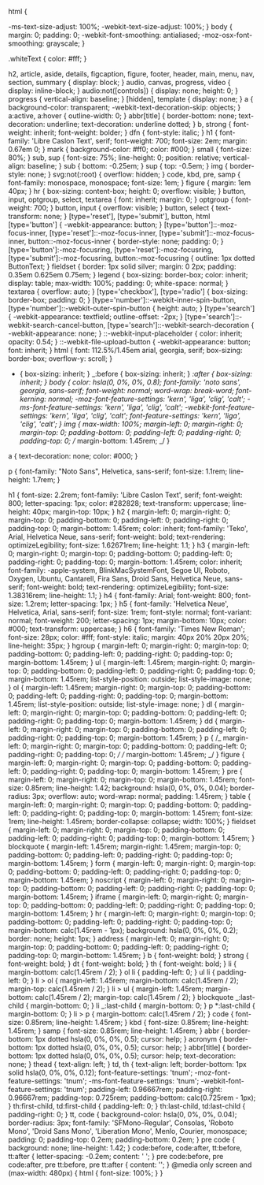 html {

-ms-text-size-adjust: 100%;
-webkit-text-size-adjust: 100%;
}
body {
margin: 0;
padding: 0;
-webkit-font-smoothing: antialiased;
-moz-osx-font-smoothing: grayscale;
}

.whiteText {
color: #fff;
}

h2,
article,
aside,
details,
figcaption,
figure,
footer,
header,
main,
menu,
nav,
section,
summary {
display: block;
}
audio,
canvas,
progress,
video {
display: inline-block;
}
audio:not([controls]) {
display: none;
height: 0;
}
progress {
vertical-align: baseline;
}
[hidden],
template {
display: none;
}
a {
background-color: transparent;
-webkit-text-decoration-skip: objects;
}
a:active,
a:hover {
outline-width: 0;
}
abbr[title] {
border-bottom: none;
text-decoration: underline;
text-decoration: underline dotted;
}
b,
strong {
font-weight: inherit;
font-weight: bolder;
}
dfn {
font-style: italic;
}
h1 {
font-family: 'Libre Caslon Text', serif;
font-weight: 700;
font-size: 2em;
margin: 0.67em 0;
}
mark {
background-color: #ff0;
color: #000;
}
small {
font-size: 80%;
}
sub,
sup {
font-size: 75%;
line-height: 0;
position: relative;
vertical-align: baseline;
}
sub {
bottom: -0.25em;
}
sup {
top: -0.5em;
}
img {
border-style: none;
}
svg:not(:root) {
overflow: hidden;
}
code,
kbd,
pre,
samp {
font-family: monospace, monospace;
font-size: 1em;
}
figure {
margin: 1em 40px;
}
hr {
box-sizing: content-box;
height: 0;
overflow: visible;
}
button,
input,
optgroup,
select,
textarea {
font: inherit;
margin: 0;
}
optgroup {
font-weight: 700;
}
button,
input {
overflow: visible;
}
button,
select {
text-transform: none;
}
[type='reset'],
[type='submit'],
button,
html [type='button'] {
-webkit-appearance: button;
}
[type='button']::-moz-focus-inner,
[type='reset']::-moz-focus-inner,
[type='submit']::-moz-focus-inner,
button::-moz-focus-inner {
border-style: none;
padding: 0;
}
[type='button']:-moz-focusring,
[type='reset']:-moz-focusring,
[type='submit']:-moz-focusring,
button:-moz-focusring {
outline: 1px dotted ButtonText;
}
fieldset {
border: 1px solid silver;
margin: 0 2px;
padding: 0.35em 0.625em 0.75em;
}
legend {
box-sizing: border-box;
color: inherit;
display: table;
max-width: 100%;
padding: 0;
white-space: normal;
}
textarea {
overflow: auto;
}
[type='checkbox'],
[type='radio'] {
box-sizing: border-box;
padding: 0;
}
[type='number']::-webkit-inner-spin-button,
[type='number']::-webkit-outer-spin-button {
height: auto;
}
[type='search'] {
-webkit-appearance: textfield;
outline-offset: -2px;
}
[type='search']::-webkit-search-cancel-button,
[type='search']::-webkit-search-decoration {
-webkit-appearance: none;
}
::-webkit-input-placeholder {
color: inherit;
opacity: 0.54;
}
::-webkit-file-upload-button {
-webkit-appearance: button;
font: inherit;
}
html {
font: 112.5%/1.45em arial, georgia, serif;
box-sizing: border-box;
overflow-y: scroll;
}

- {
  box-sizing: inherit;
  }
  _:before {
  box-sizing: inherit;
  }
  _:after {
  box-sizing: inherit;
  }
  body {
  color: hsla(0, 0%, 0%, 0.8);
  font-family: 'noto sans', georgia, sans-serif;
  font-weight: normal;
  word-wrap: break-word;
  font-kerning: normal;
  -moz-font-feature-settings: 'kern', 'liga', 'clig', 'calt';
  -ms-font-feature-settings: 'kern', 'liga', 'clig', 'calt';
  -webkit-font-feature-settings: 'kern', 'liga', 'clig', 'calt';
  font-feature-settings: 'kern', 'liga', 'clig', 'calt';
  }
  img {
  max-width: 100%;
  margin-left: 0;
  margin-right: 0;
  margin-top: 0;
  padding-bottom: 0;
  padding-left: 0;
  padding-right: 0;
  padding-top: 0;
  /_ margin-bottom: 1.45rem; _/
  }

a {
text-decoration: none;
color: #000;
}

p {
font-family: "Noto Sans", Helvetica, sans-serif;
font-size: 1.1rem;
line-height: 1.7rem;
}

h1 {
font-size: 2.2rem;
font-family: 'Libre Caslon Text', serif;
font-weight: 800;
letter-spacing: 1px;
color: #282828;
text-transform: uppercase;
line-height: 40px;
margin-top: 10px;
}
h2 {
margin-left: 0;
margin-right: 0;
margin-top: 0;
padding-bottom: 0;
padding-left: 0;
padding-right: 0;
padding-top: 0;
margin-bottom: 1.45rem;
color: inherit;
font-family: 'Teko', Arial, Helvetica Neue, sans-serif;
font-weight: bold;
text-rendering: optimizeLegibility;
font-size: 1.62671rem;
line-height: 1.1;
}
h3 {
margin-left: 0;
margin-right: 0;
margin-top: 0;
padding-bottom: 0;
padding-left: 0;
padding-right: 0;
padding-top: 0;
margin-bottom: 1.45rem;
color: inherit;
font-family: -apple-system, BlinkMacSystemFont, Segoe UI, Roboto, Oxygen,
Ubuntu, Cantarell, Fira Sans, Droid Sans, Helvetica Neue, sans-serif;
font-weight: bold;
text-rendering: optimizeLegibility;
font-size: 1.38316rem;
line-height: 1.1;
}
h4 {
font-family: Arial;
font-weight: 800;
font-size: 1.2rem;
letter-spacing: 1px;
}
h5 {
font-family: 'Helvetica Neue', Helvetica, Arial, sans-serif;
font-size: 1rem;
font-style: normal;
font-variant: normal;
font-weight: 200;
letter-spacing: 1px;
margin-bottom: 10px;
color: #000;
text-transform: uppercase;
}
h6 {
font-family: 'Times New Roman';
font-size: 28px;
color: #fff;
font-style: italic;
margin: 40px 20% 20px 20%;
line-height: 35px;
}
hgroup {
margin-left: 0;
margin-right: 0;
margin-top: 0;
padding-bottom: 0;
padding-left: 0;
padding-right: 0;
padding-top: 0;
margin-bottom: 1.45rem;
}
ul {
margin-left: 1.45rem;
margin-right: 0;
margin-top: 0;
padding-bottom: 0;
padding-left: 0;
padding-right: 0;
padding-top: 0;
margin-bottom: 1.45rem;
list-style-position: outside;
list-style-image: none;
}
ol {
margin-left: 1.45rem;
margin-right: 0;
margin-top: 0;
padding-bottom: 0;
padding-left: 0;
padding-right: 0;
padding-top: 0;
margin-bottom: 1.45rem;
list-style-position: outside;
list-style-image: none;
}
dl {
margin-left: 0;
margin-right: 0;
margin-top: 0;
padding-bottom: 0;
padding-left: 0;
padding-right: 0;
padding-top: 0;
margin-bottom: 1.45rem;
}
dd {
margin-left: 0;
margin-right: 0;
margin-top: 0;
padding-bottom: 0;
padding-left: 0;
padding-right: 0;
padding-top: 0;
margin-bottom: 1.45rem;
}
p {
/_ margin-left: 0;
margin-right: 0;
margin-top: 0;
padding-bottom: 0;
padding-left: 0;
padding-right: 0;
padding-top: 0; _/
/_ margin-bottom: 1.45rem; _/
}
figure {
margin-left: 0;
margin-right: 0;
margin-top: 0;
padding-bottom: 0;
padding-left: 0;
padding-right: 0;
padding-top: 0;
margin-bottom: 1.45rem;
}
pre {
margin-left: 0;
margin-right: 0;
margin-top: 0;
margin-bottom: 1.45rem;
font-size: 0.85rem;
line-height: 1.42;
background: hsla(0, 0%, 0%, 0.04);
border-radius: 3px;
overflow: auto;
word-wrap: normal;
padding: 1.45rem;
}
table {
margin-left: 0;
margin-right: 0;
margin-top: 0;
padding-bottom: 0;
padding-left: 0;
padding-right: 0;
padding-top: 0;
margin-bottom: 1.45rem;
font-size: 1rem;
line-height: 1.45rem;
border-collapse: collapse;
width: 100%;
}
fieldset {
margin-left: 0;
margin-right: 0;
margin-top: 0;
padding-bottom: 0;
padding-left: 0;
padding-right: 0;
padding-top: 0;
margin-bottom: 1.45rem;
}
blockquote {
margin-left: 1.45rem;
margin-right: 1.45rem;
margin-top: 0;
padding-bottom: 0;
padding-left: 0;
padding-right: 0;
padding-top: 0;
margin-bottom: 1.45rem;
}
form {
margin-left: 0;
margin-right: 0;
margin-top: 0;
padding-bottom: 0;
padding-left: 0;
padding-right: 0;
padding-top: 0;
margin-bottom: 1.45rem;
}
noscript {
margin-left: 0;
margin-right: 0;
margin-top: 0;
padding-bottom: 0;
padding-left: 0;
padding-right: 0;
padding-top: 0;
margin-bottom: 1.45rem;
}
iframe {
margin-left: 0;
margin-right: 0;
margin-top: 0;
padding-bottom: 0;
padding-left: 0;
padding-right: 0;
padding-top: 0;
margin-bottom: 1.45rem;
}
hr {
margin-left: 0;
margin-right: 0;
margin-top: 0;
padding-bottom: 0;
padding-left: 0;
padding-right: 0;
padding-top: 0;
margin-bottom: calc(1.45rem - 1px);
background: hsla(0, 0%, 0%, 0.2);
border: none;
height: 1px;
}
address {
margin-left: 0;
margin-right: 0;
margin-top: 0;
padding-bottom: 0;
padding-left: 0;
padding-right: 0;
padding-top: 0;
margin-bottom: 1.45rem;
}
b {
font-weight: bold;
}
strong {
font-weight: bold;
}
dt {
font-weight: bold;
}
th {
font-weight: bold;
}
li {
margin-bottom: calc(1.45rem / 2);
}
ol li {
padding-left: 0;
}
ul li {
padding-left: 0;
}
li > ol {
margin-left: 1.45rem;
margin-bottom: calc(1.45rem / 2);
margin-top: calc(1.45rem / 2);
}
li > ul {
margin-left: 1.45rem;
margin-bottom: calc(1.45rem / 2);
margin-top: calc(1.45rem / 2);
}
blockquote _:last-child {
margin-bottom: 0;
}
li _:last-child {
margin-bottom: 0;
}
p \*:last-child {
margin-bottom: 0;
}
li > p {
margin-bottom: calc(1.45rem / 2);
}
code {
font-size: 0.85rem;
line-height: 1.45rem;
}
kbd {
font-size: 0.85rem;
line-height: 1.45rem;
}
samp {
font-size: 0.85rem;
line-height: 1.45rem;
}
abbr {
border-bottom: 1px dotted hsla(0, 0%, 0%, 0.5);
cursor: help;
}
acronym {
border-bottom: 1px dotted hsla(0, 0%, 0%, 0.5);
cursor: help;
}
abbr[title] {
border-bottom: 1px dotted hsla(0, 0%, 0%, 0.5);
cursor: help;
text-decoration: none;
}
thead {
text-align: left;
}
td,
th {
text-align: left;
border-bottom: 1px solid hsla(0, 0%, 0%, 0.12);
font-feature-settings: 'tnum';
-moz-font-feature-settings: 'tnum';
-ms-font-feature-settings: 'tnum';
-webkit-font-feature-settings: 'tnum';
padding-left: 0.96667rem;
padding-right: 0.96667rem;
padding-top: 0.725rem;
padding-bottom: calc(0.725rem - 1px);
}
th:first-child,
td:first-child {
padding-left: 0;
}
th:last-child,
td:last-child {
padding-right: 0;
}
tt,
code {
background-color: hsla(0, 0%, 0%, 0.04);
border-radius: 3px;
font-family: 'SFMono-Regular', Consolas, 'Roboto Mono', 'Droid Sans Mono',
'Liberation Mono', Menlo, Courier, monospace;
padding: 0;
padding-top: 0.2em;
padding-bottom: 0.2em;
}
pre code {
background: none;
line-height: 1.42;
}
code:before,
code:after,
tt:before,
tt:after {
letter-spacing: -0.2em;
content: ' ';
}
pre code:before,
pre code:after,
pre tt:before,
pre tt:after {
content: '';
}
@media only screen and (max-width: 480px) {
html {
font-size: 100%;
}
}
